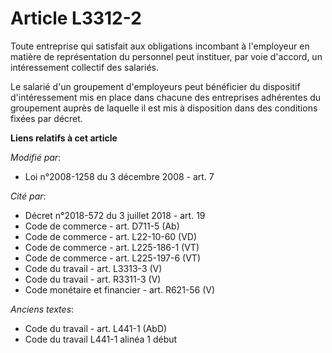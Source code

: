 # Article L3312-2

Toute entreprise qui satisfait aux obligations incombant à l'employeur en matière de représentation du personnel peut
instituer, par voie d'accord, un intéressement collectif des salariés.

Le salarié d'un groupement d'employeurs peut bénéficier du dispositif d'intéressement mis en place dans chacune des
entreprises adhérentes du groupement auprès de laquelle il est mis à disposition dans des conditions fixées par décret.

**Liens relatifs à cet article**

_Modifié par_:

  - Loi n°2008-1258 du 3 décembre 2008 - art. 7

_Cité par_:

  - Décret n°2018-572 du 3 juillet 2018 - art. 19
  - Code de commerce - art. D711-5 (Ab)
  - Code de commerce - art. L22-10-60 (VD)
  - Code de commerce - art. L225-186-1 (VT)
  - Code de commerce - art. L225-197-6 (VT)
  - Code du travail - art. L3313-3 (V)
  - Code du travail - art. R3311-3 (V)
  - Code monétaire et financier - art. R621-56 (V)

_Anciens textes_:

  - Code du travail - art. L441-1 (AbD)
  - Code du travail L441-1 alinéa 1 début
